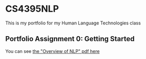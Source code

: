 # CS4395NLP
This is my portfolio for my Human Language Technologies class

## Portfolio Assignment 0: Getting Started

You can see [the "Overview of NLP" pdf here](OverviewOfNLP.pdf)
